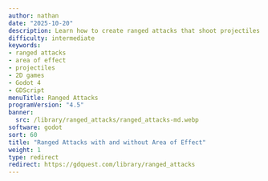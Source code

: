 ```yaml
---
author: nathan
date: "2025-10-20"
description: Learn how to create ranged attacks that shoot projectiles toward your mouse cursor in 2D games. This guide covers both single-target and area of effect attacks.
difficulty: intermediate
keywords:
- ranged attacks
- area of effect
- projectiles
- 2D games
- Godot 4
- GDScript
menuTitle: Ranged Attacks
programVersion: "4.5"
banner:
  src: /library/ranged_attacks/ranged_attacks-md.webp
software: godot
sort: 60
title: "Ranged Attacks with and without Area of Effect"
weight: 1
type: redirect
redirect: https://gdquest.com/library/ranged_attacks
---
```

